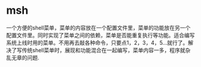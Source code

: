 # msh
一个方便的shell菜单，菜单的内容放在一个配置文件里，菜单的功能放在另一个配置文件里。同时实现了菜单之间的依赖，菜单是否能重复执行等功能。适合编写系统上线时用的菜单。不用再去敲各种命令，只要点1，2，3，4，5...就行了。解决了写传统shell菜单时，展现和功能混合在一起编写，菜单内容一多，程序就杂乱无章的问题.
